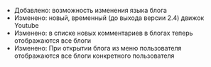 - Добавлено: возможность изменения языка блога
- Изменено: новый, временный (до выхода версии 2.4) движок Youtube
- Изменено: в списке новых комментариев в блогах теперь отображаются все блоги
- Изменено: При открытии блога из меню пользователя отображаются все блоги конкретного пользователя